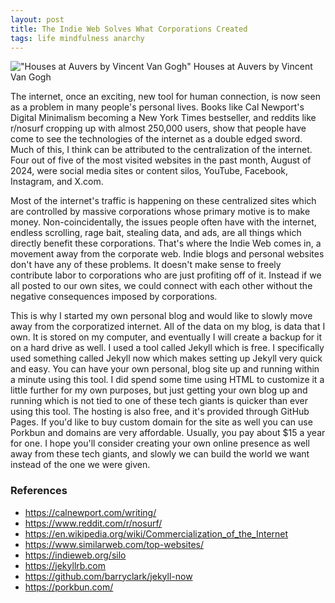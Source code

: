 ```yaml
---
layout: post
title: The Indie Web Solves What Corporations Created
tags: life mindfulness anarchy
---
```


!["Houses at Auvers by Vincent Van Gogh"](https://upload.wikimedia.org/wikipedia/commons/thumb/a/aa/Vincent_van_Gogh_-_Houses_at_Auvers_-_Google_Art_Project.jpg/743px-Vincent_van_Gogh_-_Houses_at_Auvers_-_Google_Art_Project.jpg?20121009001109 "Houses at Auvers by Vincent Van Gogh")
Houses at Auvers by Vincent Van Gogh 

The internet, once an exciting, new tool for human connection, is now seen as a problem in many people's personal lives. Books like Cal Newport's Digital Minimalism becoming a New York Times bestseller, and reddits like r/nosurf cropping up with almost 250,000 users, show that people have come to see the technologies of the internet as a double edged sword. Much of this, I think can be attributed to the centralization of the internet. Four out of five of the most visited websites in the past month, August of 2024, were social media sites or content silos, YouTube, Facebook, Instagram, and X.com. 

Most of the internet's traffic is happening on these centralized sites which are controlled by massive corporations whose primary motive is to make money. Non-coincidentally, the issues people often have with the internet, endless scrolling, rage bait, stealing data, and ads, are all things which directly benefit these corporations. That's where the Indie Web comes in, a movement away from the corporate web. Indie blogs and personal websites don't have any of these problems. It doesn't make sense to freely contribute labor to corporations who are just profiting off of it. Instead if we all posted to our own sites, we could connect with each other without the negative consequences imposed by corporations. 

This is why I started my own personal blog and would like to slowly move away from the corporatized internet. All of the data on my blog, is data that I own. It is stored on my computer, and eventually I will create a backup for it on a hard drive as well. I used a tool called Jekyll which is free. I specifically used something called Jekyll now which makes setting up Jekyll very quick and easy. You can have your own personal, blog site up and running within a minute using this tool. I did spend some time using HTML to customize it a little further for my own purposes, but just getting your own blog up and running which is not tied to one of these tech giants is quicker than ever using this tool. The hosting is also free, and it's provided through GitHub Pages. If you'd like to buy custom domain for the site as well you can use Porkbun and domains are very affordable. Usually, you pay about $15 a year for one. I hope you'll consider creating your own online presence as well away from these tech giants, and slowly we can build the world we want instead of the one we were given.


### References
- <https://calnewport.com/writing/>
- <https://www.reddit.com/r/nosurf/>
- <https://en.wikipedia.org/wiki/Commercialization_of_the_Internet>
- <https://www.similarweb.com/top-websites/>
- <https://indieweb.org/silo>
- <https://jekyllrb.com>
- <https://github.com/barryclark/jekyll-now>
- <https://porkbun.com/>